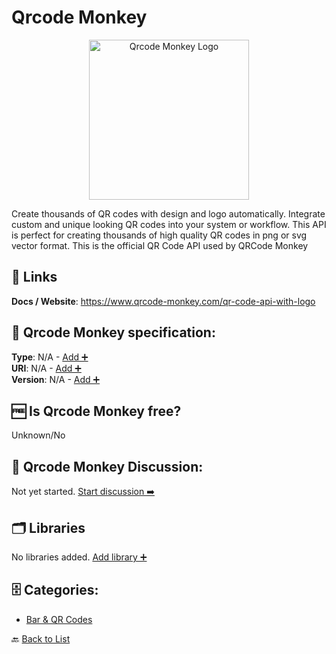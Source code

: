# Qrcode Monkey
<p align="center">
    <img width="256" src="https://raw.githubusercontent.com/apis-list/apis-list/main/apis/qrcode-monkey/logo_256x256.png" alt="Qrcode Monkey Logo"/>
</p>
Create thousands of QR codes with design and logo automatically. Integrate custom and unique looking QR codes into your system or workflow. This API is perfect for creating thousands of high quality QR codes in png or svg vector format. This is the official QR Code API used by QRCode Monkey

##  🔗 Links
**Docs / Website**: https://www.qrcode-monkey.com/qr-code-api-with-logo

## 🧬 Qrcode Monkey specification:
**Type**: N/A - [Add ➕](https://github.com/apis-list/apis-list/edit/main/apis-list.yaml)  
**URI**: N/A - [Add ➕](https://github.com/apis-list/apis-list/edit/main/apis-list.yaml)  
**Version**: N/A - [Add ➕](https://github.com/apis-list/apis-list/edit/main/apis-list.yaml)

## 🆓 Is Qrcode Monkey free?
 Unknown/No 

## 💬 Qrcode Monkey Discussion:
Not yet started. [Start discussion ➡️](https://github.com/apis-list/apis-list/discussions/new)

## 🗂️ Libraries
No libraries added. [Add library ➕](https://github.com/apis-list/apis-list/edit/main/apis-list.yaml)    

## 🗄️ Categories:
- [Bar & QR Codes](https://github.com/apis-list/apis-list#bar--qr-codes-)

🔙  [Back to List](https://github.com/apis-list/apis-list)
